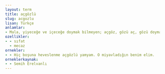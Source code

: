 ```yaml
---
layout: term
title: açgözlü
slug: acgozlu
lisan: Türkçe
anlamlar:
- Mala, yiyeceğe ve içeceğe doymak bilmeyen; açgöz, gözü aç, gözü doymaz, haris, tamahkâr, tokgözlü karşıtı
ozellikler:
- - sıfat
  - mecaz
ornekler:
- - Hiç boşuna heveslenme açgözlü yamyam. O miyavladığın benim elim.
orneklerkaynak:
- - Semih Erelvanlı
---
```

